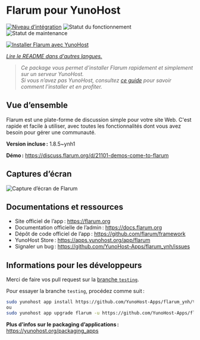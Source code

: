 <!--
Nota bene : ce README est automatiquement généré par <https://github.com/YunoHost/apps/tree/master/tools/readme_generator>
Il NE doit PAS être modifié à la main.
-->

# Flarum pour YunoHost

[![Niveau d’intégration](https://dash.yunohost.org/integration/flarum.svg)](https://dash.yunohost.org/appci/app/flarum) ![Statut du fonctionnement](https://ci-apps.yunohost.org/ci/badges/flarum.status.svg) ![Statut de maintenance](https://ci-apps.yunohost.org/ci/badges/flarum.maintain.svg)

[![Installer Flarum avec YunoHost](https://install-app.yunohost.org/install-with-yunohost.svg)](https://install-app.yunohost.org/?app=flarum)

*[Lire le README dans d'autres langues.](./ALL_README.md)*

> *Ce package vous permet d’installer Flarum rapidement et simplement sur un serveur YunoHost.*  
> *Si vous n’avez pas YunoHost, consultez [ce guide](https://yunohost.org/install) pour savoir comment l’installer et en profiter.*

## Vue d’ensemble

Flarum est une plate-forme de discussion simple pour votre site Web. C'est rapide et facile à utiliser, avec toutes les fonctionnalités dont vous avez besoin pour gérer une communauté.

**Version incluse :** 1.8.5~ynh1

**Démo :** <https://discuss.flarum.org/d/21101-demos-come-to-flarum>

## Captures d’écran

![Capture d’écran de Flarum](./doc/screenshots/beta16.jpg)

## Documentations et ressources

- Site officiel de l’app : <https://flarum.org>
- Documentation officielle de l’admin : <https://docs.flarum.org>
- Dépôt de code officiel de l’app : <https://github.com/flarum/framework>
- YunoHost Store : <https://apps.yunohost.org/app/flarum>
- Signaler un bug : <https://github.com/YunoHost-Apps/flarum_ynh/issues>

## Informations pour les développeurs

Merci de faire vos pull request sur la [branche `testing`](https://github.com/YunoHost-Apps/flarum_ynh/tree/testing).

Pour essayer la branche `testing`, procédez comme suit :

```bash
sudo yunohost app install https://github.com/YunoHost-Apps/flarum_ynh/tree/testing --debug
ou
sudo yunohost app upgrade flarum -u https://github.com/YunoHost-Apps/flarum_ynh/tree/testing --debug
```

**Plus d’infos sur le packaging d’applications :** <https://yunohost.org/packaging_apps>
